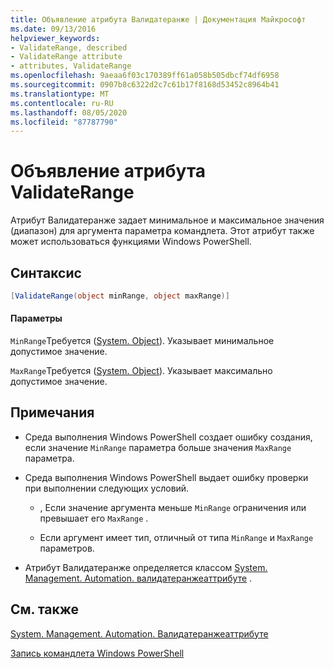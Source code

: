 ```yaml
---
title: Объявление атрибута Валидатеранже | Документация Майкрософт
ms.date: 09/13/2016
helpviewer_keywords:
- ValidateRange, described
- ValidateRange attribute
- attributes, ValidateRange
ms.openlocfilehash: 9aeaa6f03c170389ff61a058b505dbcf74df6958
ms.sourcegitcommit: 0907b8c6322d2c7c61b17f8168d53452c8964b41
ms.translationtype: MT
ms.contentlocale: ru-RU
ms.lasthandoff: 08/05/2020
ms.locfileid: "87787790"
---
```

# <a name="validaterange-attribute-declaration"></a>Объявление атрибута ValidateRange

Атрибут Валидатеранже задает минимальное и максимальное значения (диапазон) для аргумента параметра командлета. Этот атрибут также может использоваться функциями Windows PowerShell.

## <a name="syntax"></a>Синтаксис

```csharp
[ValidateRange(object minRange, object maxRange)]
```

#### <a name="parameters"></a>Параметры

`MinRange`Требуется ([System. Object](/dotnet/api/system.object)). Указывает минимальное допустимое значение.

`MaxRange`Требуется ([System. Object](/dotnet/api/system.object)). Указывает максимально допустимое значение.

## <a name="remarks"></a>Примечания

- Среда выполнения Windows PowerShell создает ошибку создания, если значение `MinRange` параметра больше значения `MaxRange` параметра.

- Среда выполнения Windows PowerShell выдает ошибку проверки при выполнении следующих условий.

  - , Если значение аргумента меньше `MinRange` ограничения или превышает его `MaxRange` .

  - Если аргумент имеет тип, отличный от типа `MinRange` и `MaxRange` параметров.

- Атрибут Валидатеранже определяется классом [System. Management. Automation. валидатеранжеаттрибуте](/dotnet/api/System.Management.Automation.ValidateRangeAttribute) .

## <a name="see-also"></a>См. также

[System. Management. Automation. Валидатеранжеаттрибуте](/dotnet/api/System.Management.Automation.ValidateRangeAttribute)

[Запись командлета Windows PowerShell](./writing-a-windows-powershell-cmdlet.md)
